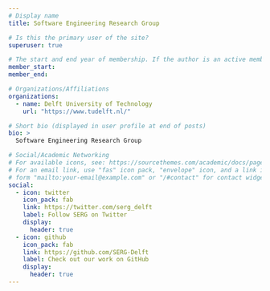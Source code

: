 ```yaml
---
# Display name
title: Software Engineering Research Group

# Is this the primary user of the site?
superuser: true

# The start and end year of membership. If the author is an active member, leave member_end empty. Otherwise, fill in.
member_start: 
member_end: 

# Organizations/Affiliations
organizations:
  - name: Delft University of Technology
    url: "https://www.tudelft.nl/"

# Short bio (displayed in user profile at end of posts)
bio: >
  Software Engineering Research Group

# Social/Academic Networking
# For available icons, see: https://sourcethemes.com/academic/docs/page-builder/#icons
# For an email link, use "fas" icon pack, "envelope" icon, and a link in the
# form "mailto:your-email@example.com" or "/#contact" for contact widget.
social:
  - icon: twitter
    icon_pack: fab
    link: https://twitter.com/serg_delft
    label: Follow SERG on Twitter
    display:
      header: true
  - icon: github
    icon_pack: fab
    link: https://github.com/SERG-Delft
    label: Check out our work on GitHub
    display:
      header: true
---
```


